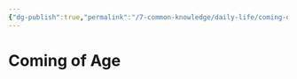 ```yaml
---
{"dg-publish":true,"permalink":"/7-common-knowledge/daily-life/coming-of-age/","noteIcon":""}
---
```


# Coming of Age
